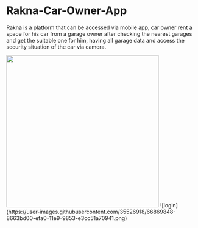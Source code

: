# Rakna-Car-Owner-App
Rakna is a platform that can be accessed via mobile app, car owner rent a space for his car from a garage owner after checking the nearest garages and get the suitable one for him, having all garage data and access the security situation of the car via camera.

<img src="https://user-images.githubusercontent.com/35526918/66869301-667fc980-ef9f-11e9-8eff-8f8a25749708.png" width=400>
![login](https://user-images.githubusercontent.com/35526918/66869848-8663bd00-efa0-11e9-9853-e3cc51a70941.png)
